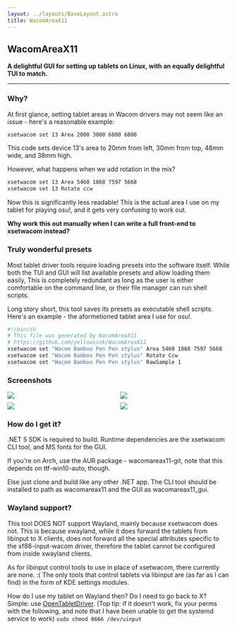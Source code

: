 ```yaml
---
layout: ../layouts/BaseLayout.astro
title: WacomAreaX11
---
```


## WacomAreaX11

**A delightful GUI for setting up tablets on Linux, with an equally delightful TUI to match.**

---

### Why?

At first glance, setting tablet areas in Wacom drivers may not seem like
an issue - here's a reasonable example:

```bash
xsetwacom set 13 Area 2000 3000 6800 6800
```

This code sets device 13's area to 20mm from left, 30mm from top, 48mm
wide, and 38mm high.

However, what happens when we add rotation in the mix?

```bash
xsetwacom set 13 Area 5460 1868 7597 5668
xsetwacom set 13 Rotate ccw
```

Now this is significantly less readable! This is the actual area I use on
my tablet for playing osu!, and it gets very confusing to work out.

**Why work this out manually when I can write a full front-end to xsetwacom instead?**

### Truly wonderful presets

Most tablet driver tools require loading presets into the software itself.
While both the TUI and GUI will list available presets and allow loading
them easily, This is completely redundant as long as the user is either
comfortable on the command line, or their file manager can run shell
scripts.

Long story short, this tool saves its presets as executable shell scripts.
Here's an example - the aformetioned tablet area I use for osu!.

```bash
#!/bin/sh
# This file was generated by WacomAreaX11
# https://github.com/yellowsink/WacomAreaX11
xsetwacom set "Wacom Bamboo Pen Pen stylus" Area 5460 1868 7597 5668
xsetwacom set "Wacom Bamboo Pen Pen stylus" Rotate Ccw
xsetwacom set "Wacom Bamboo Pen Pen stylus" RawSample 1
```

### Screenshots

<div style="display: grid; grid-template-columns: 1fr 1fr; gap: .5rem" class="grid grid-cols-2 gap-2 <lg:grid-cols-1">
  <img style="max-width: 100%" src="/wacom_screenshots/gui_1.png" />
  <img style="max-width: 100%" src="/wacom_screenshots/gui_2.png" />
  <img style="max-width: 100%" src="/wacom_screenshots/gui_3.png" />
  <img style="max-width: 100%" src="/wacom_screenshots/tui.png" />
</div>

### How do I get it?

.NET 5 SDK is required to build. Runtime dependencies are the xsetwacom CLI tool, and MS fonts for the GUI.

If you're on Arch, use the AUR package - wacomareax11-git, note that this depends on ttf-win10-auto, though.

Else just clone and build like any other .NET app. The CLI tool should be
installed to path as wacomareax11 and the GUI as wacomareax11_gui.

### Wayland support?

This tool DOES NOT support Wayland, mainly because xsetwacom does not.
This is because xwayland, while it does forward the tablets from libinput
to X clients, does not forward all the special attributes specific to the
xf86-input-wacom driver, therefore the tablet cannot be configured from
inside xwayland clients.

As for libinput control tools to use in place of xsetwacom, there
currently are none. :( The only tools that control tablets via libinput
are (as far as I can find) in the form of KDE settings modules.

How do I use my tablet on Wayland then? Do I need to go back to X? Simple:
use [OpenTabletDriver](https://opentabletdriver.net/). (Top
tip: if it doesn't work, fix your perms with the following, and note that
I have been unable to get the systemd service to work)
`sudo chmod 0666 /dev/uinput`
